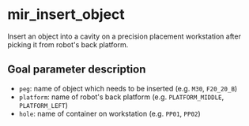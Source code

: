 # mir_insert_object

Insert an object into a cavity on a precision placement workstation after picking
it from robot's back platform.

## Goal parameter description

- `peg`: name of object which needs to be inserted (e.g. `M30`, `F20_20_B`) 
- `platform`: name of robot's back platform (e.g. `PLATFORM_MIDDLE`, `PLATFORM_LEFT`) 
- `hole`: name of container on workstation (e.g. `PP01`, `PP02`) 
